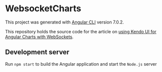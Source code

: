 # WebsocketCharts

This project was generated with [Angular CLI](https://github.com/angular/angular-cli) version 7.0.2.

This repository holds the source code for the article on [using Kendo UI for Angular Charts with WebSockets](https://www.telerik.com/kendo-angular-ui/components/charts/how-to/bind-to-websockets/).

## Development server

Run `npm start` to build the Angular application and start the `Node.js` server
